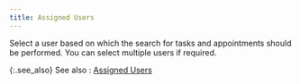 ```yaml
---
title: Assigned Users
---
```



Select a user based on which the search for tasks and appointments should  be performed. You can select multiple users if required.


{:.see_also}
See also
: [Assigned  Users](JavaScript:RelatedTopics1.Click())<!--Metadata type="DesignerControl" startspan
<object CLASSID="clsid:ADB880A6-D8FF-11CF-9377-00AA003B7A11"
	ID=RelatedTopics1
	TYPE="application/x-oleobject">
</object>-->

<object classid="clsid:ADB880A6-D8FF-11CF-9377-00AA003B7A11" id="RelatedTopics1" type="application/x-oleobject"> 
 <param name="Command" value="Related Topics">
<param name="Window" value="second">
<param name="Item1" value="{{site.cm_chm}}/misc/assigned_users_find_task_app_cm.html">
</object><!--Metadata type="DesignerControl" endspan-->
